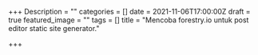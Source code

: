 +++
Description = ""
categories = []
date = 2021-11-06T17:00:00Z
draft = true
featured_image = ""
tags = []
title = "Mencoba forestry.io untuk post editor static site generator."

+++
